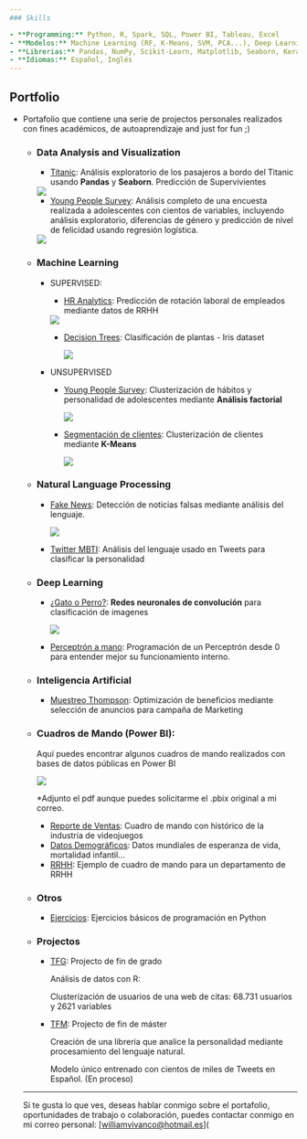 ```yaml
---
### Skills

- **Programming:** Python, R, Spark, SQL, Power BI, Tableau, Excel
- **Modelos:** Machine Learning (RF, K-Means, SVM, PCA...), Deep Learning, Natural Language Processing
- **Librerias:** Pandas, NumPy, Scikit-Learn, Matplotlib, Seaborn, Keras, Spacy...
- **Idiomas:** Español, Inglés
---
```


##                        Portfolio

- Portafolio que contiene una serie de projectos personales realizados con fines académicos, de autoaprendizaje and just for fun ;) 

  - ### Data Analysis and Visualization

    - [Titanic](https://nbviewer.jupyter.org/github/Aibloy/Portafolio/blob/master/Titanic.ipynb): Análisis exploratorio de los pasajeros a bordo del Titanic usando **Pandas** y **Seaborn**. Predicción de Supervivientes 

    <img src="images/titanic.png?raw=true"/>

    - [Young People Survey](https://nbviewer.jupyter.org/github/Aibloy/Portafolio/blob/master/Young%20People%20Survey%20-%20diferencias%20g%C3%A9nero%20.ipynb):  Análisis completo de una encuesta realizada a adolescentes con cientos de variables, incluyendo análisis exploratorio, diferencias de género y predicción de nivel de felicidad usando regresión logística. 

    <img src="images/young_people_diferencias.png?raw=true"/>

    

  - ### Machine Learning

    - SUPERVISED: 
      - [HR Analytics](https://nbviewer.jupyter.org/github/Aibloy/Portafolio/blob/master/HR%20ANALYTICS%20.ipynb): Predicción de rotación laboral de empleados mediante datos de RRHH
      
      <img src="images/rrhh.png?raw=true"/>
      
      - [Decision Trees](https://nbviewer.jupyter.org/github/Aibloy/Portafolio/blob/master/Iris.ipynb): Clasificación de plantas - Iris dataset
      
        <img src="images/DT.png?raw=true"/>
      
    - UNSUPERVISED
      - [Young People Survey](https://nbviewer.jupyter.org/github/Aibloy/Portafolio/blob/master/Young%20People%20Survey%20-%20An%C3%A1lisis%20Factorial%20.ipynb):  Clusterización  de hábitos y personalidad de adolescentes mediante **Análisis factorial**
      
        <img src="images/AF.png?raw=true"/>
      
      - [Segmentación de clientes](https://nbviewer.jupyter.org/github/Aibloy/Portafolio/blob/master/Segmentaci%C3%B3n%20de%20compradores.ipynb): Clusterización de clientes mediante **K-Means**
      
        <img src="images/KM.png?raw=true"/>

  - ### Natural Language Processing

    - [Fake News](https://nbviewer.jupyter.org/github/Aibloy/Portafolio/blob/master/Fake%20News.ipynb): Detección de noticias falsas mediante análisis del lenguaje. 

      <img src="images/FN.png?raw=true"/>

    - [Twitter MBTI](Link): Análisis del lenguaje usado en Tweets para clasificar la personalidad 

  - ### Deep Learning

    - [¿Gato o Perro?](https://nbviewer.jupyter.org/github/Aibloy/Portafolio/blob/master/Gato%20o%20Perro.ipynb): **Redes neuronales de convolución** para clasificación de imagenes

      <img src="images/CN.png?raw=true"/>

    - [Perceptrón a mano](https://nbviewer.jupyter.org/github/Aibloy/Portafolio/blob/master/Perceptr%C3%B3n%20from%20scratch.ipynb): Programación de un Perceptrón desde 0 para entender mejor su funcionamiento interno. 

  - ### Inteligencia Artificial

    - [Muestreo Thompson](https://nbviewer.jupyter.org/github/Aibloy/Portafolio/blob/master/Muestreo%20Thompson.ipynb): Optimización de beneficios mediante selección de anuncios para campaña de Marketing 

  - ### Cuadros de Mando (Power BI): 

    Aquí puedes encontrar algunos cuadros de mando realizados con bases de datos públicas en Power BI

    <img src="C:/Users/Willi/Dropbox/0_Data Science/Github/Portafolio/williamsanz.github.io-master/images/powerbi.png"/>

    *Adjunto el pdf aunque puedes solicitarme el .pbix original a mi correo.

    - [Reporte de Ventas](https://github.com/Aibloy/Portafolio/blob/master/Dashboard%20Ventas.pdf): Cuadro de mando con histórico de la industria de videojuegos 
    - [Datos Demográficos](https://github.com/Aibloy/Portafolio/blob/master/Dashboard%20Demogr%C3%A1fico.pdf): Datos mundiales de esperanza de vida, mortalidad infantil...
    - [RRHH](https://github.com/Aibloy/Portafolio/blob/master/Dashboard%20rrhh.pdf): Ejemplo de cuadro de mando para un departamento de RRHH

  - ### Otros

    - [Ejercicios](https://nbviewer.jupyter.org/github/Aibloy/Portafolio/blob/master/Ejercicios%20de%20Python.ipynb): Ejercicios básicos de programación en Python 

  - ### Projectos

    - [TFG](https://github.com/Aibloy/Portafolio/blob/master/TFG%20-%20An%C3%A1lisis%20de%20datos%20con%20R.pdf): Projecto de fin de grado

      Análisis de datos con R: 

      Clusterización de usuarios de una web de citas:  68.731 usuarios y 2621 variables 

      

    - [TFM](Link): Projecto de fin de máster

      Creación de una libreria que analice la personalidad mediante procesamiento del lenguaje natural. 

      Modelo único entrenado con cientos de miles de Tweets en Español.    (En proceso)

      

  --------------------------------------------------------

  Si te gusta lo que ves, deseas hablar conmigo sobre el portafolio, oportunidades de trabajo o colaboración, puedes contactar conmigo en mi correo personal: [williamvivanco@hotmail.es](


